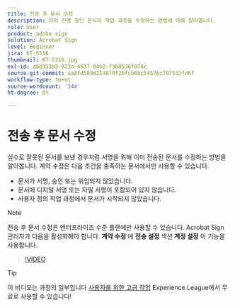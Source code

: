 ```yaml
---
title: 전송 후 문서 수정
description: 이미 진행 중인 문서의 작업 과정을 수정하는 방법에 대해 알아봅니다.
role: User
product: adobe sign
solution: Acrobat Sign
level: Beginner
jira: KT-5316
thumbnail: KT-5316.jpg
exl-id: a6d353a5-823a-4637-8462-f3b8536f078c
source-git-commit: aa8fd589d214879f2bfcb6bc54576c707532fd6f
workflow-type: tm+mt
source-wordcount: '144'
ht-degree: 0%

---
```


# 전송 후 문서 수정

실수로 잘못된 문서를 보낸 경우처럼 서명을 위해 이미 전송된 문서를 수정하는 방법을 알아봅니다. 계약 수정은 다음 조건을 충족하는 문서에서만 사용할 수 있습니다.

* 문서가 서명, 승인 또는 위임되지 않았습니다.
* 문서에 디지털 서명 또는 자필 서명이 포함되어 있지 않습니다.
* 사용자 정의 작업 과정에서 문서가 시작되지 않았습니다.


>[!NOTE]
>
>전송 후 문서 수정은 엔터프라이즈 수준 플랜에만 사용할 수 있습니다. Acrobat Sign 관리자가 다음을 활성화해야 합니다. **계약 수정** 에 **전송 설정** 섹션 **계정 설정** 이 기능을 사용합니다.

>[!VIDEO](https://video.tv.adobe.com/v/342299?quality=12&learn=on&hidetitle=true)

>[!TIP]
>
>이 비디오는 과정의 일부입니다 [사용자를 위한 고급 작업](https://experienceleague.adobe.com/?recommended=Sign-U-1-2020.3) Experience League에서 무료로 사용할 수 있습니다!
